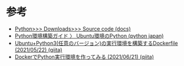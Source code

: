 # 参考
- [Python>>> Downloads>>> Source code (docs)](https://www.python.org/downloads/source/)
- [Python環境構築ガイド 〉 Ubuntu環境のPython (python japan)](https://www.python.jp/install/ubuntu/index.html#2p8qV7)
- [Ubuntu+Python3(任意のバージョン)の実行環境を構築するDockerfile (2021/05/22) (qiita)](https://qiita.com/ntatsuya/items/ef8f48d5e482d4b0f100)
- [DockerでPython実行環境を作ってみる (2021/06/21) (qiita)](https://qiita.com/jhorikawa_err/items/fb9c03c0982c29c5b6d5)
